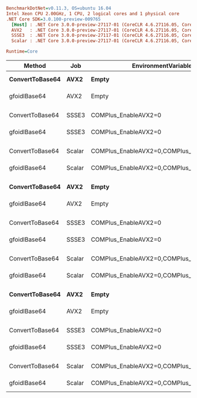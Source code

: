 ``` ini

BenchmarkDotNet=v0.11.3, OS=ubuntu 16.04
Intel Xeon CPU 2.00GHz, 1 CPU, 2 logical cores and 1 physical core
.NET Core SDK=3.0.100-preview-009765
  [Host] : .NET Core 3.0.0-preview-27117-01 (CoreCLR 4.6.27116.05, CoreFX 4.7.18.56608), 64bit RyuJIT
  AVX2   : .NET Core 3.0.0-preview-27117-01 (CoreCLR 4.6.27116.05, CoreFX 4.7.18.56608), 64bit RyuJIT
  SSSE3  : .NET Core 3.0.0-preview-27117-01 (CoreCLR 4.6.27116.05, CoreFX 4.7.18.56608), 64bit RyuJIT
  Scalar : .NET Core 3.0.0-preview-27117-01 (CoreCLR 4.6.27116.05, CoreFX 4.7.18.56608), 64bit RyuJIT

Runtime=Core  

```
|          Method |    Job |                       EnvironmentVariables | DataLen |        Mean |      Error |      StdDev | Ratio | RatioSD |
|---------------- |------- |------------------------------------------- |-------- |------------:|-----------:|------------:|------:|--------:|
| **ConvertToBase64** |   **AVX2** |                                      **Empty** |       **5** |    **47.91 ns** |  **1.1043 ns** |   **1.7192 ns** |  **1.00** |    **0.00** |
|    gfoidlBase64 |   AVX2 |                                      Empty |       5 |    62.53 ns |  1.3961 ns |   3.2633 ns |  1.34 |    0.06 |
|                 |        |                                            |         |             |            |             |       |         |
| ConvertToBase64 |  SSSE3 |                       COMPlus_EnableAVX2=0 |       5 |    49.46 ns |  0.4253 ns |   0.3770 ns |  1.00 |    0.00 |
|    gfoidlBase64 |  SSSE3 |                       COMPlus_EnableAVX2=0 |       5 |    60.37 ns |  1.3564 ns |   3.6440 ns |  1.33 |    0.04 |
|                 |        |                                            |         |             |            |             |       |         |
| ConvertToBase64 | Scalar | COMPlus_EnableAVX2=0,COMPlus_EnableSSSE3=0 |       5 |    48.09 ns |  1.1097 ns |   2.0291 ns |  1.00 |    0.00 |
|    gfoidlBase64 | Scalar | COMPlus_EnableAVX2=0,COMPlus_EnableSSSE3=0 |       5 |    63.88 ns |  1.4262 ns |   2.2205 ns |  1.35 |    0.07 |
|                 |        |                                            |         |             |            |             |       |         |
| **ConvertToBase64** |   **AVX2** |                                      **Empty** |      **16** |    **77.63 ns** |  **1.6853 ns** |   **4.1971 ns** |  **1.00** |    **0.00** |
|    gfoidlBase64 |   AVX2 |                                      Empty |      16 |    93.16 ns |  2.0081 ns |   4.9636 ns |  1.20 |    0.08 |
|                 |        |                                            |         |             |            |             |       |         |
| ConvertToBase64 |  SSSE3 |                       COMPlus_EnableAVX2=0 |      16 |    83.11 ns |  1.7592 ns |   1.7277 ns |  1.00 |    0.00 |
|    gfoidlBase64 |  SSSE3 |                       COMPlus_EnableAVX2=0 |      16 |    99.74 ns |  1.9136 ns |   1.7900 ns |  1.20 |    0.03 |
|                 |        |                                            |         |             |            |             |       |         |
| ConvertToBase64 | Scalar | COMPlus_EnableAVX2=0,COMPlus_EnableSSSE3=0 |      16 |    79.43 ns |  1.7309 ns |   3.6887 ns |  1.00 |    0.00 |
|    gfoidlBase64 | Scalar | COMPlus_EnableAVX2=0,COMPlus_EnableSSSE3=0 |      16 |    95.56 ns |  2.0506 ns |   3.4262 ns |  1.20 |    0.06 |
|                 |        |                                            |         |             |            |             |       |         |
| **ConvertToBase64** |   **AVX2** |                                      **Empty** |    **1000** | **2,687.16 ns** | **53.2854 ns** | **120.2740 ns** |  **1.00** |    **0.00** |
|    gfoidlBase64 |   AVX2 |                                      Empty |    1000 |   664.29 ns | 22.3031 ns |  65.7612 ns |  0.26 |    0.02 |
|                 |        |                                            |         |             |            |             |       |         |
| ConvertToBase64 |  SSSE3 |                       COMPlus_EnableAVX2=0 |    1000 | 2,754.64 ns | 13.4394 ns |  12.5713 ns |  1.00 |    0.00 |
|    gfoidlBase64 |  SSSE3 |                       COMPlus_EnableAVX2=0 |    1000 |   770.20 ns | 22.0646 ns |  65.0578 ns |  0.30 |    0.01 |
|                 |        |                                            |         |             |            |             |       |         |
| ConvertToBase64 | Scalar | COMPlus_EnableAVX2=0,COMPlus_EnableSSSE3=0 |    1000 | 2,753.22 ns | 43.5268 ns |  38.5853 ns |  1.00 |    0.00 |
|    gfoidlBase64 | Scalar | COMPlus_EnableAVX2=0,COMPlus_EnableSSSE3=0 |    1000 | 2,106.60 ns | 41.5595 ns |  38.8748 ns |  0.77 |    0.02 |
